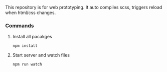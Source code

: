 This repository is for web prototyping. It auto compiles scss, triggers reload when html/css changes.

### Commands
1. Install all pacakges

    `npm install`

1. Start server and watch files

    `npm run watch`
